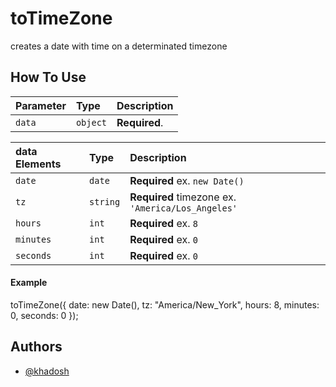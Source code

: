 
# toTimeZone

creates a date with time on a determinated timezone
## How To Use

| Parameter | Type     | Description                |
| :-------- | :------- | :------------------------- |
| `data` | `object` | **Required**.  |

| data Elements | Type     | Description                |
| :-------- | :------- | :------------------------- |
| `date` | `date` | **Required** ex. `new Date()`| 
| `tz` | `string` | **Required** timezone ex. `'America/Los_Angeles'`| 
| `hours` | `int` | **Required** ex. `8`| 
| `minutes` | `int` | **Required** ex. `0`| 
| `seconds` | `int` | **Required** ex. `0`| 
 
#### Example
toTimeZone({
  date: new Date(),
  tz: "America/New_York",
  hours: 8,
  minutes: 0,
  seconds: 0
});


## Authors

- [@khadosh](https://github.com/Khadosh)

